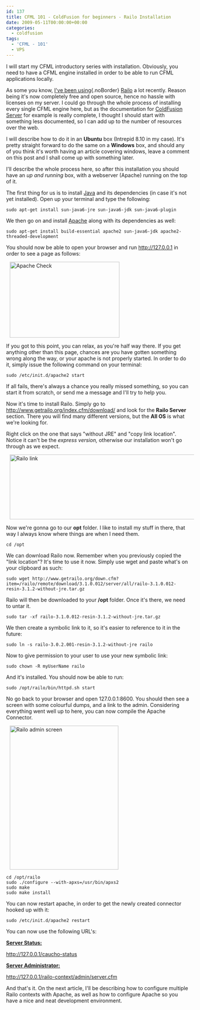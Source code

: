```yaml
---
id: 137
title: CFML 101 - ColdFusion for beginners - Railo Installation
date: 2009-05-11T00:00:00+00:00
categories:
  - coldfusion
tags:
  - 'CFML - 101'
  - VPS
---
```

I will start my CFML introductory series with installation. Obviously, you need to have a CFML engine installed in order to be able to run CFML applications locally.
  
As some you know, [I've been using](http://www.placona.co.uk/124/vps/apache-101-compressing-files/ "Apache 101 compressing files"){.noBorder} [Railo](http://www.getrailo.org/ "Railo") a lot recently. Reason being it's now completely free and open source, hence no hassle with licenses on my server. I could go through the whole process of installing every single CFML engine here, but as the documentation for [ColdFusion Server](http://www.adobe.com/products/coldfusion-family.html "ColdFusion Server") for example is really complete, I thought I should start with something less documented, so I can add up to the number of resources over the web.
  
I will describe how to do it in an **Ubuntu** box (Intrepid 8.10 in my case). It's pretty straight forward to do the same on a **Windows** box, and should any of you think it's worth having an article covering windows, leave a comment on this post and I shall come up with something later.
  
I'll describe the whole process here, so after this installation you should have an _up and running_ box, with a webserver (Apache) running on the top of it.
  
The first thing for us is to install [Java](http://www.java.com/en/ "Java website") and its dependencies (in case it's not yet installed). Open up your terminal and type the following:

```
sudo apt-get install sun-java6-jre sun-java6-jdk sun-java6-plugin
```

We then go on and install [Apache](http://www.apache.org/ "Apache.org website") along with its dependencies as well:

```
sudo apt-get install build-essential apache2 sun-java6-jdk apache2-threaded-development
```

You should now be able to open your browser and run http://127.0.0.1 in order to see a page as follows:
  
<img style="margin-left: 10px; margin-right: 10px;" src="http://img515.imageshack.us/img515/4999/apache.png" alt="Apache Check" width="300" height="207" />
  
If you got to this point, you can relax, as you're half way there. If you get anything other than this page, chances are you have gotten something wrong along the way, or your apache is not properly started. In order to do it, simply issue the following command on your terminal:

```
sudo /etc/init.d/apache2 start
```

If all fails, there's always a chance you really missed something, so you can start it from scratch, or send me a message and I'll try to help you.
  
Now it's time to install Railo. Simply go to <http://www.getrailo.org/index.cfm/download/> and look for the **Railo Server** section. There you will find many different versions, but the **All OS** is what we're looking for.
  
Right click on the one that says "without JRE" and "copy link location". Notice it can't be the _express version,_ otherwise our installation won't go through as we expect.
  
<img style="margin-left: 10px; margin-right: 10px;" src="http://img26.imageshack.us/img26/9991/railo.png" alt="Railo link" width="508" height="177" />
  
Now we're gonna go to our **opt** folder. I like to install my stuff in there, that way I always know where things are when I need them.

```
cd /opt
```

We can download Railo now. Remember when you previously copied the "link location"? It's time to use it now. Simply use wget and paste what's on your clipboard as such:

```
sudo wget http://www.getrailo.org/down.cfm?item=/railo/remote/download/3.1.0.012/server/all/railo-3.1.0.012-resin-3.1.2-without-jre.tar.gz
```

Railo will then be downloaded to your **/opt** folder. Once it's there, we need to untar it.

```
sudo tar -xf railo-3.1.0.012-resin-3.1.2-without-jre.tar.gz
```

We then create a symbolic link to it, so it's easier to reference to it in the future:

```
sudo ln -s railo-3.0.2.001-resin-3.1.2-without-jre railo
```

Now to give permission to your user to use your new symbolic link:

```
sudo chown -R myUserName railo
```

And it's installed. You should now be able to run:

```
sudo /opt/railo/bin/httpd.sh start
```

No go back to your browser and open 127.0.0.1:8600. You should then see a screen with some colourful dumps, and a link to the admin. Considering everything went well up to here, you can now compile the Apache Connector.
  
<img style="margin-left: 10px; margin-right: 10px;" src="http://img509.imageshack.us/img509/1479/demo1242071059456.png" alt="Railo admin screen" width="297" height="393" />

```
cd /opt/railo
sudo ./configure --with-apxs=/usr/bin/apxs2
sudo make
sudo make install
```

You can now restart apache, in order to get the newly created connector hooked up with it:

```
sudo /etc/init.d/apache2 restart
```

You can now use the following URL's:
  
<span style="text-decoration: underline;"><strong>Server Status:</strong></span>
  
http://127.0.0.1/caucho-status
  
<span style="text-decoration: underline;"><strong>Server Administrator:</strong></span>
  
http://127.0.0.1/railo-context/admin/server.cfm
  
And that's it. On the next article, I'll be describing how to configure multiple Railo contexts with Apache, as well as how to configure Apache so you have a nice and neat development environment.
